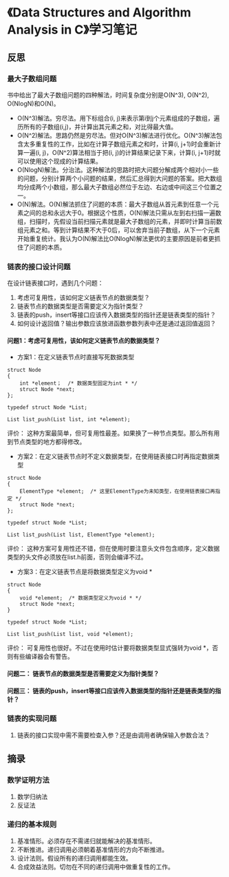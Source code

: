 # 《Data Structures and Algorithm Analysis in C》学习笔记

## 反思

### 最大子数组问题
书中给出了最大子数组问题的四种解法，时间复杂度分别是O(N^3), O(N^2), O(NlogN)和O(N)。

* O(N^3)解法。穷尽法。用下标组合(i, j)来表示第i到j个元素组成的子数组，遍历所有的子数组(i,j)，并计算出其元素之和，对比得最大值。
* O(N^2)解法。思路仍然是穷尽法。但对O(N^3)解法进行优化。O(N^3)解法包含太多重复性的工作，比如在计算子数组元素之和时，计算(i, j+1)时会重新计算一遍(i, j)，O(N^2)算法相当于把(i, j)的计算结果记录下来，计算(i, j+1)时就可以使用这个现成的计算结果。
* O(NlogN)解法。分治法。这种解法的思路时把大问题分解成两个相对小一些的问题，分别计算两个小问题的结果，然后汇总得到大问题的答案。把大数组均分成两个小数组，那么最大子数组必然位于左边、右边或中间这三个位置之一。
* O(N)解法。O(N)解法抓住了问题的本质：最大子数组从首元素到任意一个元素之间的总和永远大于0。根据这个性质，O(N)解法只需从左到右扫描一遍数组，扫描时，先假设当前扫描元素就是最大子数组的元素，并即时计算当前数组元素之和。等到计算结果不大于0后，可以舍弃当前子数组，从下一个元素开始重复统计。我认为O(N)解法比O(NlogN)解法更优的主要原因是前者更抓住了问题的本质。

### 链表的接口设计问题
在设计链表接口时，遇到几个问题：
1. 考虑可复用性，该如何定义链表节点的数据类型？
2. 链表节点的数据类型是否需要定义为指针类型？
3. 链表的push，insert等接口应该传入数据类型的指针还是链表类型的指针？
4. 如何设计返回值？输出参数应该放进函数参数列表中还是通过返回值返回？

#### 问题1：考虑可复用性，该如何定义链表节点的数据类型？

* 方案1：在定义链表节点时直接写死数据类型
```
struct Node
{
    int *element；  /* 数据类型固定为int * */
    struct Node *next;
};

typedef struct Node *List;

List list_push(List list, int *element);
```

评价：
这种方案最简单，但可复用性最差。如果换了一种节点类型。那么所有用到节点类型的地方都得修改。

* 方案2：在定义链表节点时不定义数据类型，在使用链表接口时再指定数据类型
```
struct Node
{
    ElementType *element;  /* 这里ElementType为未知类型，在使用链表接口再指定 */
    struct Node *next;
};

typedef struct Node *List;

List list_push(List list, ElementType *element);
```

评价：
这种方案可复用性还不错，但在使用时要注意头文件包含顺序，定义数据类型的头文件必须放在list.h前面，否则会编译不过。

* 方案3：在定义链表节点是将数据类型定义为void *
```
struct Node
{
    void *element;  /* 数据类型定义为void * */
    struct Node *next;
}

typedef struct Node *List;

List list_push(List list, void *element);
```

评价：
可复用性也很好。不过在使用时估计要将数据类型显式强转为void *，否则有些编译器会有警告。

#### 问题二： 链表节点的数据类型是否需要定义为指针类型？

#### 问题三： 链表的push，insert等接口应该传入数据类型的指针还是链表类型的指针？

### 链表的实现问题
1. 链表的接口实现中需不需要检查入参？还是由调用者确保输入参数合法？

## 摘录

### 数学证明方法

1. 数学归纳法
2. 反证法

### 递归的基本规则

1. 基准情形。必须存在不需递归就能解决的基准情形。
2. 不断推进。递归调用必须朝着基准情形的方向不断推进。
3. 设计法则。假设所有的递归调用都能生效。
4. 合成效益法则。切勿在不同的递归调用中做重复性的工作。

